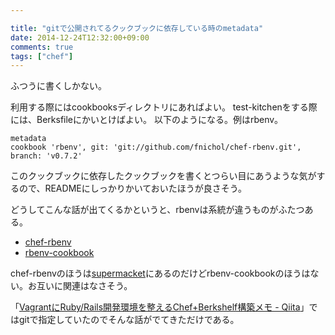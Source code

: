 ```yaml
---

title: "gitで公開されてるクックブックに依存している時のmetadata"
date: 2014-12-24T12:32:00+09:00
comments: true
tags: ["chef"]
---
```


ふつうに書くしかない。

利用する際にはcookbooksディレクトリにあればよい。
test-kitchenをする際には、Berksfileにかいとけばよい。
以下のようになる。例はrbenv。

```
metadata
cookbook 'rbenv', git: 'git://github.com/fnichol/chef-rbenv.git', branch: 'v0.7.2'
```

このクックブックに依存したクックブックを書くとつらい目にあうような気がするので、READMEにしっかりかいておいたほうが良さそう。

どうしてこんな話が出てくるかというと、rbenvは系統が違うものがふたつある。

* [chef-rbenv](https://github.com/fnichol/chef-rbenv)
* [rbenv-cookbook](https://github.com/RiotGames/rbenv-cookbook)

chef-rbenvのほうは[supermacket](https://supermarket.chef.io/)にあるのだけどrbenv-cookbookのほうはない。お互いに関連はなさそう。

「[VagrantにRuby/Rails開発環境を整えるChef+Berkshelf構築メモ - Qiita](http://qiita.com/zaru/items/1436a383c3d41483c371)」ではgitで指定していたのでそんな話がでてきただけである。
